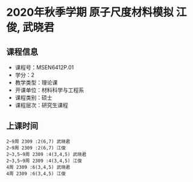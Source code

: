 # 2020年秋季学期 原子尺度材料模拟 江俊, 武晓君






## 课程信息

- 课程号：MSEN6412P.01
- 学分：2
- 教学类型：理论课
- 开课单位：材料科学与工程系
- 课程类别：硕士
- 课程层次：研究生课程

## 上课时间

```
2~9周 2309 :2(6,7) 武晓君
2~9周 2309 :2(6,7) 江俊
2~3,5~9周 2309 :4(3,4,5) 武晓君
2~3,5~9周 2309 :4(3,4,5) 江俊
4周 2309 :6(3,4,5) 武晓君
4周 2309 :6(3,4,5) 江俊
```

